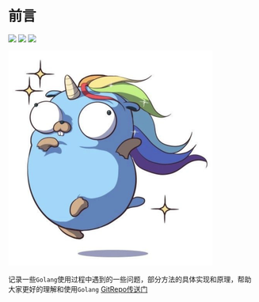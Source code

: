 # 前言

![](https://img.shields.io/badge/Language-Golang-brightred.svg)
![](https://img.shields.io/badge/学习方式-在线阅读-brightgreen.svg)
![](https://img.shields.io/github/stars/coredumptoday/gopherhole.svg)

<img src="./images/readme.png" alt="Let`s Go" style="zoom:50%;" />

记录一些`Golang`使用过程中遇到的一些问题，部分方法的具体实现和原理，帮助大家更好的理解和使用`Golang` [GitRepo传送门](https://github.com/coredumptoday/whack-a-gopher)